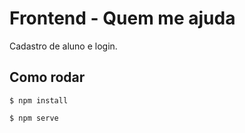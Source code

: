 # Frontend - Quem me ajuda

Cadastro de aluno e login.

## Como rodar

`$ npm install`

`$ npm serve`
